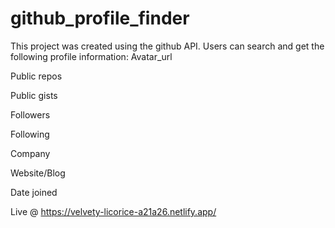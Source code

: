 # github_profile_finder
This project was created using the github API. 
Users can search and get the following profile information:
Avatar_url

Public repos

Public gists

Followers

Following

Company

Website/Blog

Date joined

Live @ https://velvety-licorice-a21a26.netlify.app/
